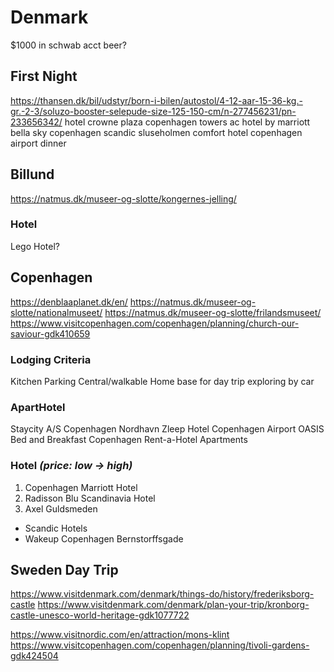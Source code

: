 # Denmark
$1000 in schwab acct
beer?

## First Night
https://thansen.dk/bil/udstyr/born-i-bilen/autostol/4-12-aar-15-36-kg.-gr.-2-3/soluzo-booster-selepude-size-125-150-cm/n-277456231/pn-233656342/
hotel
	crowne plaza copenhagen towers
	ac hotel by marriott bella sky copenhagen
	scandic sluseholmen
	comfort hotel copenhagen airport
dinner

## Billund
https://natmus.dk/museer-og-slotte/kongernes-jelling/

### Hotel
Lego Hotel?

## Copenhagen
https://denblaaplanet.dk/en/
https://natmus.dk/museer-og-slotte/nationalmuseet/
https://natmus.dk/museer-og-slotte/frilandsmuseet/
https://www.visitcopenhagen.com/copenhagen/planning/church-our-saviour-gdk410659

### Lodging Criteria
Kitchen
Parking
Central/walkable
Home base for day trip exploring by car

### ApartHotel
Staycity A/S Copenhagen Nordhavn
Zleep Hotel Copenhagen Airport
OASIS Bed and Breakfast Copenhagen
Rent-a-Hotel Apartments

### Hotel *(price: low -> high)*
1. Copenhagen Marriott Hotel
2. Radisson Blu Scandinavia Hotel
3. Axel Guldsmeden
* Scandic Hotels
* Wakeup Copenhagen Bernstorffsgade

## Sweden Day Trip
https://www.visitdenmark.com/denmark/things-do/history/frederiksborg-castle
https://www.visitdenmark.com/denmark/plan-your-trip/kronborg-castle-unesco-world-heritage-gdk1077722


https://www.visitnordic.com/en/attraction/mons-klint
https://www.visitcopenhagen.com/copenhagen/planning/tivoli-gardens-gdk424504
